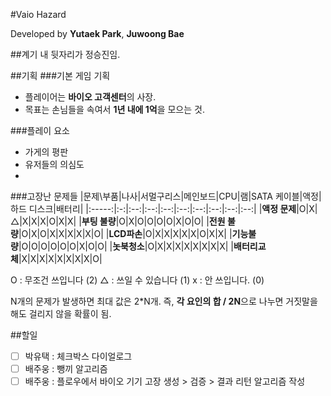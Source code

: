 #Vaio Hazard

Developed by **Yutaek Park**, **Juwoong Bae**

##계기
내 뒷자리가 정승진임.

##기획
###기본 게임 기획
* 플레이어는 **바이오 고객센터**의 사장. 
* 목표는 손님들을 속여서 **1년 내에 1억**을 모으는 것.

###플레이 요소
* 가게의 평판
* 유저들의 의심도
*

###고장난 문제들
|문제\부품|나사|서멀구리스|메인보드|CPU|램|SATA 케이블|액정|하드 디스크|배터리|
|:-----:|:-:|:--:|:--:|:--:|:--:|:--:|:--:|:--:|:--:|
|**액정 문제**|O|X|△|X|X|X|O|X|X|
|**부팅 불량**|O|X|O|O|O|O|X|O|O|
|**전원 불량**|O|X|O|X|X|X|X|X|O|
|**LCD파손**|O|X|X|X|X|X|O|X|X|
|**기능불량**|O|O|O|O|O|O|X|O|O|
|**놋북청소**|O|X|X|X|X|X|X|X|X|
|**배터리교체**|X|X|X|X|X|X|X|X|O|

O : 무조건 쓰입니다 (2)
△ : 쓰일 수 있습니다 (1)
x : 안 쓰입니다. (0)

N개의 문제가 발생하면 최대 값은 2*N개. 
즉, **각 요인의 합 / 2N**으로 나누면 거짓말을 해도 걸리지 않을 확률이 됨.

##할일
* [ ] 박유택 : 체크박스 다이얼로그
* [ ] 배주웅 : 뺑끼 알고리즘
* [ ] 배주웅 : 플로우에서 바이오 기기 고장 생성 > 검증 > 결과 리턴 알고리즘 작성